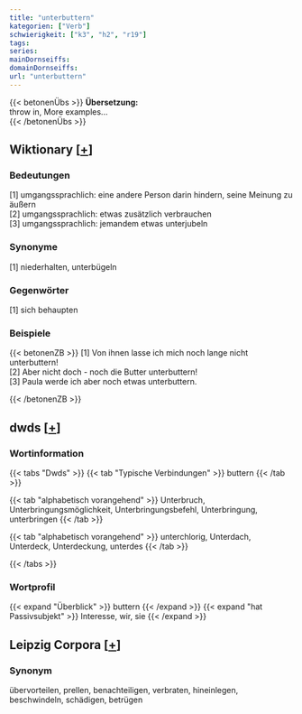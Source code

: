 ```yaml
---
title: "unterbuttern"
kategorien: ["Verb"]
schwierigkeit: ["k3", "h2", "r19"]
tags:
series:
mainDornseiffs:
domainDornseiffs:
url: "unterbuttern"
---
```


{{< betonenÜbs >}}
**Übersetzung:**  
throw in, More examples...  
{{< /betonenÜbs >}}

## Wiktionary [[+](https://de.wiktionary.org/wiki/unterbuttern)]

### Bedeutungen
[1] umgangssprachlich: eine andere Person darin hindern, seine Meinung zu äußern  
[2] umgangssprachlich: etwas zusätzlich verbrauchen  
[3] umgangssprachlich: jemandem etwas unterjubeln  

### Synonyme
[1] niederhalten, unterbügeln  

### Gegenwörter
[1] sich behaupten  

### Beispiele
{{< betonenZB >}}
[1] Von ihnen lasse ich mich noch lange nicht unterbuttern!  
[2] Aber nicht doch - noch die Butter unterbuttern!  
[3] Paula werde ich aber noch etwas unterbuttern.  

{{< /betonenZB >}}


## dwds [[+](https://www.dwds.de/wb/unterbuttern)]

### Wortinformation
{{< tabs "Dwds" >}}
{{< tab "Typische Verbindungen" >}}
buttern
{{< /tab >}}

{{< tab "alphabetisch vorangehend" >}}
Unterbruch, Unterbringungsmöglichkeit, Unterbringungsbefehl, Unterbringung, unterbringen
{{< /tab >}}

{{< tab "alphabetisch vorangehend" >}}
unterchlorig, Unterdach, Unterdeck, Unterdeckung, unterdes
{{< /tab >}}

{{< /tabs >}}

### Wortprofil
{{< expand "Überblick" >}} buttern {{< /expand >}}
{{< expand "hat Passivsubjekt" >}} Interesse, wir, sie {{< /expand >}}

## Leipzig Corpora [[+](https://corpora.uni-leipzig.de/en/res?word=unterbuttern&corpusId=deu_newscrawl-public_2018)]


### Synonym
übervorteilen, prellen, benachteiligen, verbraten, hineinlegen, beschwindeln, schädigen, betrügen

